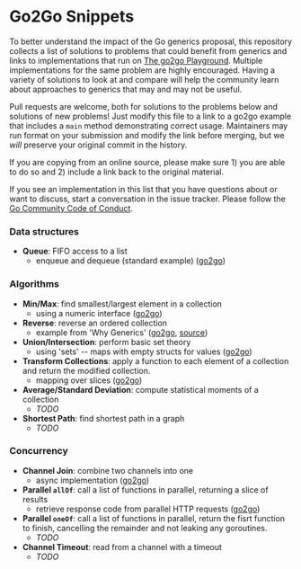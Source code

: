 # Go2Go Snippets

To better understand the impact of the Go generics proposal, this repository collects a list of solutions to problems that could benefit from generics and links to implementations that run on [The go2go Playground](https://go2goplay.golang.org). Multiple implementations for the same problem are highly encouraged. Having a variety of solutions to look at and compare will help the community learn about approaches to generics that may and may not be useful.

Pull requests are welcome, both for solutions to the problems below and solutions of new problems! Just modify this file to a link to a go2go example that includes a `main` method demonstrating correct usage. Maintainers may run format on your submission and modify the link before merging, but we *will* preserve your original commit in the history.

If you are copying from an online source, please make sure 1) you are able to do so and 2) include a link back to the original material.

If you see an implementation in this list that you have questions about or want to discuss, start a conversation in the issue tracker. Please follow the [Go Community Code of Conduct](https://golang.org/conduct).

### Data structures

 * **Queue**: FIFO access to a list
    * enqueue and dequeue (standard example) ([go2go](https://go2goplay.golang.org/p/WU9wGGNraGB))

### Algorithms

 * **Min/Max**: find smallest/largest element in a collection
    * using a numeric interface ([go2go](https://go2goplay.golang.org/p/-SpQWxkaubc))
 * **Reverse**: reverse an ordered collection
    * example from 'Why Generics' ([go2go](https://go2goplay.golang.org/p/birTLemLU3l), [source](https://blog.golang.org/why-generics))
 * **Union/Intersection**: perform basic set theory
    * using 'sets' -- maps with empty structs for values ([go2go](https://go2goplay.golang.org/p/8D4zmkrUkkK))
* **Transform Collections**: apply a function to each element of a collection and return the modified collection.
   * mapping over slices ([go2go](https://go2goplay.golang.org/p/5fxKKfXYCMK))
 * **Average/Standard Deviation**: compute statistical moments of a collection
    * *TODO*
 * **Shortest Path**: find shortest path in a graph
    * *TODO*
   
### Concurrency

 * **Channel Join**: combine two channels into one
    * async implementation ([go2go](https://go2goplay.golang.org/p/BdAT9Htwr0_K))
 * **Parallel `allOf`**: call a list of functions in parallel, returning a slice of results
    * retrieve response code from parallel HTTP requests ([go2go](https://go2goplay.golang.org/p/aXjp9q54d_5))
 * **Parallel `oneOf`**: call a list of functions in parallel, return the fisrt function to finish, cancelling the remainder and not leaking any goroutines.
    * *TODO*
 * **Channel Timeout**: read from a channel with a timeout
   * *TODO*
